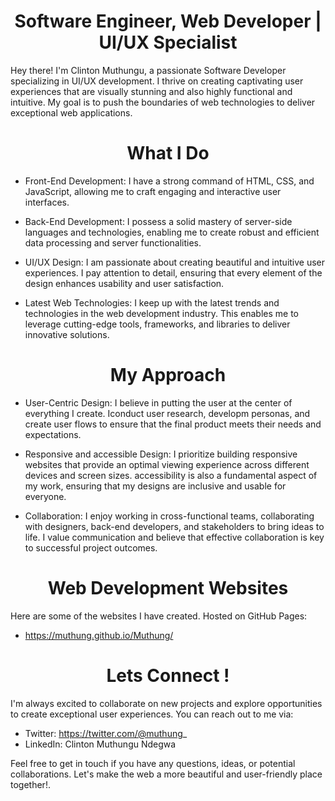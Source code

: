 <h1 align="center"> Software Engineer, Web Developer | UI/UX Specialist </h1>

Hey there! I'm Clinton Muthungu, a passionate Software Developer specializing in UI/UX development. I thrive on creating captivating user experiences that are visually stunning and also highly functional and intuitive. My goal is to push the boundaries of web technologies to deliver exceptional web applications.


<h1 align="center"> What I Do </h1>

* Front-End Development: I have a strong command of HTML, CSS, and JavaScript, allowing me to craft engaging and interactive user interfaces.
  
* Back-End Development: I possess a solid mastery of server-side languages and technologies, enabling me to create robust and efficient data processing and server functionalities.

* UI/UX Design: I am passionate about creating beautiful and intuitive user experiences. I pay attention to detail, ensuring that every element of the design enhances usability and user satisfaction.

* Latest Web Technologies: I keep up with the latest trends and technologies in the web development industry. This enables me to leverage cutting-edge tools, frameworks, and libraries to deliver innovative solutions.


<h1 align="center"> My Approach </h1>

* User-Centric Design: I believe in putting the user at the center of everything I create. Iconduct user research, developm personas, and create user flows to ensure that the final product meets their needs and expectations.

* Responsive and accessible Design: I prioritize building responsive websites that provide an optimal viewing experience across different devices and screen sizes. accessibility is also a fundamental aspect of my work, ensuring that my designs are inclusive and usable for everyone.

* Collaboration: I enjoy working in cross-functional teams, collaborating with designers, back-end developers, and stakeholders to bring ideas to life. I value communication and believe that effective collaboration is key to successful project outcomes.

<h1 align="center"> Web Development Websites </h1>

Here are some of the websites I have created. Hosted on GitHub Pages:

* https://muthung.github.io/Muthung/


<h1 align="center"> Lets Connect ! </h1>

I'm always excited to collaborate on new projects and explore opportunities to create exceptional user experiences. You can reach out to me via:

* Twitter: https://twitter.com/@muthung_
* LinkedIn: Clinton Muthungu Ndegwa


Feel free to get in touch if you have any questions, ideas, or potential collaborations. Let's make the web a more beautiful and user-friendly place together!.
